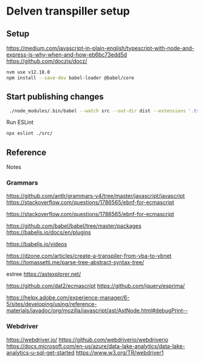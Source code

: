 # Delven transpiller setup


## Setup

https://medium.com/javascript-in-plain-english/typescript-with-node-and-express-js-why-when-and-how-eb6bc73edd5d
https://github.com/doczjs/docz/


```bash
nvm use v12.18.0
npm install --save-dev babel-loader @babel/core
```

## Start publishing changes 

```bash
 ./node_modules/.bin/babel --watch src --out-dir dist --extensions '.ts'  --source-maps inline

```
Run ESLint 

```bash
npx eslint ./src/
```

## Reference

Notes

### Grammars

https://github.com/antlr/grammars-v4/tree/master/javascript/javascript
https://stackoverflow.com/questions/1786565/ebnf-for-ecmascript

https://stackoverflow.com/questions/1786565/ebnf-for-ecmascript

https://github.com/babel/babel/tree/master/packages
https://babeljs.io/docs/en/plugins


https://babeljs.io/videos

https://dzone.com/articles/create-a-transpiler-from-vba-to-vbnet
https://tomassetti.me/parse-tree-abstract-syntax-tree/

estree 
https://astexplorer.net/

https://github.com/dat2/ecmascript
https://github.com/jquery/esprima/


https://helpx.adobe.com/experience-manager/6-5/sites/developing/using/reference-materials/javadoc/org/mozilla/javascript/ast/AstNode.html#debugPrint--
### Webdriver

https://webdriver.io/
https://github.com/webdriverio/webdriverio
https://docs.microsoft.com/en-us/azure/data-lake-analytics/data-lake-analytics-u-sql-get-started
https://www.w3.org/TR/webdriver1
